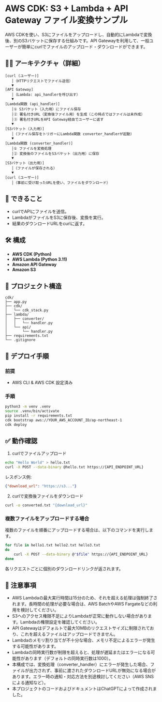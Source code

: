 # AWS CDK: S3 + Lambda + API Gateway ファイル変換サンプル

AWS CDKを使い、S3にファイルをアップロードし、自動的にLambdaで変換後、別のS3バケットに保存する仕組みです。API Gatewayを利用して、一般ユーザーが簡単にcurlでファイルのアップロード・ダウンロードができます。

## 🧑‍💻 アーキテクチャ（詳細）

```
[curl (ユーザー)]
   │（HTTPリクエストでファイル送信）
   ▼
[API Gateway]
   │（Lambda: api_handlerを呼び出す）
   ▼
[Lambda関数 (api_handler)]
   │① S3バケット（入力用）にファイル保存
   │② 署名付きURL（変換後ファイル用）を生成（この時点ではファイルは未作成）
   │③ 署名付きURLをAPI Gateway経由でユーザーに返す
   ▼
[S3バケット（入力用）]
   │（ファイル保存をトリガーにLambda関数 converter_handlerが起動）
   ▼
[Lambda関数 (converter_handler)]
   │① ファイルを変換処理
   │② 変換後のファイルをS3バケット（出力用）に保存
   ▼
[S3バケット（出力用）]
   │（ファイルが保存される）
   ▼
[curl (ユーザー)]
   │（事前に受け取ったURLを使い、ファイルをダウンロード）
```

## 🚀 できること

- curlでAPIにファイルを送信。
- LambdaがファイルをS3に保存後、変換を実行。
- 結果のダウンロードURLをcurlに返す。

## 🛠 構成

- **AWS CDK (Python)**
- **AWS Lambda (Python 3.11)**
- **Amazon API Gateway**
- **Amazon S3**

## 📁 プロジェクト構造

```
cdk/
├── app.py
├── cdk/
│   └── cdk_stack.py
├── lambda/
│   ├── converter/
│   │   └── handler.py
│   └── api/
│       └── handler.py
├── requirements.txt
└── .gitignore
```

## 🚩 デプロイ手順

### 前提
- AWS CLI & AWS CDK 設定済み

### 手順

```bash
python3 -m venv .venv
source .venv/bin/activate
pip install -r requirements.txt
cdk bootstrap aws://YOUR_AWS_ACCOUNT_ID/ap-northeast-1
cdk deploy
```

## ✅ 動作確認

1. curlでファイルアップロード

```bash
echo "Hello World" > hello.txt
curl -X POST --data-binary @hello.txt https://{API_ENDPOINT_URL}
```

レスポンス例:

```json
{"download_url": "https://s3..."}
```

2. curlで変換後ファイルをダウンロード

```bash
curl -o converted.txt "{download_url}"
```

### 複数ファイルをアップロードする場合

複数のファイルを順番にアップロードする場合は、以下のコマンドを実行します。

```bash
for file in hello1.txt hello2.txt hello3.txt
do
    curl -X POST --data-binary @"$file" https://{API_ENDPOINT_URL}
done
```

各リクエストごとに個別のダウンロードリンクが返されます。

## 🔧 注意事項

- AWS Lambdaの最大実行時間は15分のため、それを超える処理は強制終了されます。長時間の処理が必要な場合は、AWS BatchやAWS Fargateなどの利用を検討してください。
- S3へのアクセス権限不足によりLambdaが正常に動作しない場合があります。Lambdaの権限設定を確認してください。
- API Gatewayはデフォルトで最大10MBのリクエストサイズに制限されており、これを超えるファイルはアップロードできません。
- Lambdaのメモリ割り当てが不十分な場合、メモリ不足によるエラーが発生する可能性があります。
- Lambdaの同時実行数が制限を超えると、処理が遅延またはエラーになる可能性があります（デフォルトの同時実行数は1000）。
- 本構成では、変換処理（converter_handler）にエラーが発生した場合、ファイルが出力されず、事前に渡されたダウンロードURLが無効になる場合があります。エラー時の通知・対応方法を別途検討してください（AWS SNSによる通知など）。
- 本プロジェクトのコードおよびドキュメントはChatGPTによって作成されました。

